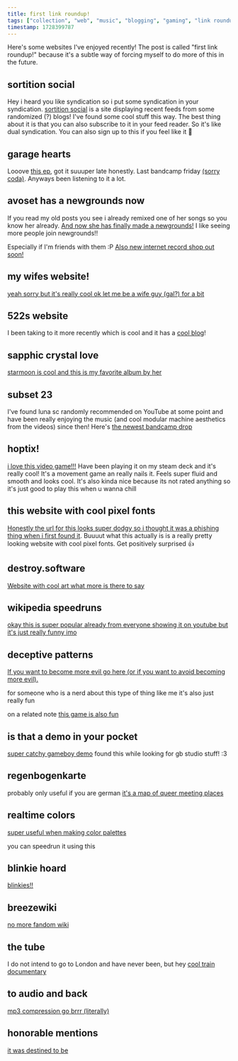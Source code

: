 ```yaml
---
title: first link roundup!
tags: ["collection", "web", "music", "blogging", "gaming", "link roundup"]
timestamp: 1728399787
---
```


Here's some websites I've enjoyed recently!
The post is called "first link roundup!" because it's a subtle way of forcing myself to do more of this in the future.
<!--more-->

## sortition social
Hey i heard you like syndication so i put some syndication in your syndication.
[sortition social](https://suricrasia.online/sortition/) is a site displaying recent feeds from some randomized (?) blogs! I've found some cool stuff this way. The best thing about it is that you can also subscribe to it in your feed reader. So it's like dual syndication.
You can also sign up to this if you feel like it 🤫

## garage hearts
Looove [this ep](https://b-trx.bandcamp.com/album/garage-hearts), got it suuuper late honestly. Last bandcamp friday [(sorry coda)](https://codarobo.online/).
Anyways been listening to it a lot.

## avoset has a newgrounds now
If you read my old posts you see i already remixed one of her songs so you know her already. [And now she has finally made a newgrounds!](https://avoset.newgrounds.com/)
I like seeing more people join newgrounds!!

Especially if I'm friends with them :P
[Also new internet record shop out soon!](https://youtu.be/yFqdU55MxJQ?si=VMz9G8IE5txYgWUJ)

## my wifes website!
[yeah sorry but it's really cool ok let me be a wife guy (gal?) for a bit](https://tiger.kittycat.homes/)

## 522s website
I been taking to it more recently which is cool and it has a [cool blog](https://www.5snb.club/)!

## sapphic crystal love
[starmoon is cool and this is my favorite album by her](https://starmoon.bandcamp.com/album/sapphic-crystal-love)

## subset 23
I've found luna sc randomly recommended on YouTube at some point and have been really enjoying the music (and cool modular machine aesthetics from the videos) since then!
Here's [the newest bandcamp drop](https://lunasc.bandcamp.com/album/subset-23)

## hoptix!
[i love this video game!!!](https://store.steampowered.com/app/2544100/hoptix/) Have been playing it on my steam deck and it's really cool!
It's a movement game an really nails it. Feels super fluid and smooth and looks cool. It's also kinda nice because its not rated anything so it's just good to play this when u wanna chill

## this website with cool pixel fonts 
[Honestly the url for this looks super dodgy so i thought it was a phishing thing when i first found it](http://www17.plala.or.jp/xxxxxxx/00ff/). Buuuut what this actually is is a really pretty looking website with cool pixel fonts. Get positively surprised 👍

## destroy.software
[Website with cool art what more is there to say](https://destroy.software/)

## wikipedia speedruns
[okay this is super popular already from everyone showing it on youtube but it's just really funny imo](https://wikispeedruns.com/)

## deceptive patterns 
[If you want to become more evil go here (or if you want to avoid becoming more evil).](https://www.deceptive.design/)

for someone who is a nerd about this type of thing like me it's also just really fun

on a related note [this game is also fun](https://userinyerface.com/)

## is that a demo in your pocket
[super catchy gameboy demo](https://hh.gbdev.io/game/is-that-a-demo-in-your-pocket) found this while looking for gb studio stuff! :3

## regenbogenkarte 
probably only useful if you are german
[it's a map of queer meeting places](https://karte.queer-lexikon.net/)

## realtime colors
[super useful when making color palettes](https://realtimecolors.com/?colors=000000-77767b-f0f769-fee7fd-0ce2ed)

you can speedrun it using this

## blinkie hoard
[blinkies!!](https://blinkies.neocities.org/)


## breezewiki
[no more fandom wiki](https://antifandom.com/)

## the tube
I do not intend to go to London and have never been, but hey [cool train documentary](https://www.dailymotion.com/video/x1cxnim)

## to audio and back
[mp3 compression go brrr (literally)](https://unascribed.com/junk/imgaudio/)


## honorable mentions
[it was destined to be](https://crouton.net)